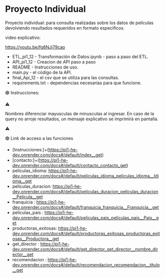 # Proyecto Individual


Proyecto individual: para consulta realizadas sobre los datos  de peliculas
devolviendo resultados requeridos en formato especificos.

video explicativo: 

https://youtu.be/fg8NJj79cao

* ETL_pi1_12 -   Transformación de Datos.ipynb - paso a paso del ETL.
* API_pi1_12 -  Creacion de API paso a paso 
* README -   Instrucciones de uso.
* main.py -   el código de la API.
* final_Api_12 -   el csv que se utiliza para las consultas.
* requirements.txt -   dependencias necesarias para que funcione.

🟣 Instrucciones: 

⚠️  

 Nombres diferenciar mayusculas de minusculas al ingresar.
 En caso de la query no arroje resultados, un mensaje explicativo se imprimirá en pantalla.

⚠️


🟣 Link de acceso a las funciones
* [Instrucciones:]+(https://pi1-he-dev.onrender.com/docs#/default/index__get)
* [contacto:]+(https://pi1-he-dev.onrender.com/docs#/default/contacto_contacto_get)
* peliculas_idioma: https://pi1-he-dev.onrender.com/docs#/default/peliculas_idioma_peliculas_idioma__Idioma__get
* peliculas_duracion: https://pi1-he-dev.onrender.com/docs#/default/peliculas_duracion_peliculas_duracion__Pelicula__get
* franquicia :  https://pi1-he-dev.onrender.com/docs#/default/franquicia_franquicia__Franquicia__get
* peliculas_pais :  https://pi1-he-dev.onrender.com/docs#/default/peliculas_pais_peliculas_pais__Pais__get
* productoras_exitosas:  https://pi1-he-dev.onrender.com/docs#/default/productoras_exitosas_productoras_exitosas__Productora__get
* get_director : https://pi1-he-dev.onrender.com/docs#/default/get_director_get_director__nombre_director__get
* recomendacion : https://pi1-he-dev.onrender.com/docs#/default/recomendacion_recomendacion__titulo__get

